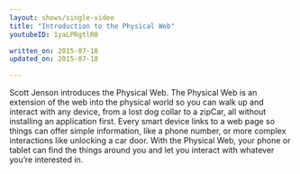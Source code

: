 ```yaml
---
layout: shows/single-video
title: "Introduction to the Physical Web"
youtubeID: 1yaLPRgtlR0

written_on: 2015-07-18
updated_on: 2015-07-18

---
```


Scott Jenson introduces the Physical Web. The Physical Web is an extension of the web into the physical world so you can walk up and interact with any device, from a lost dog collar to a zipCar, all without installing an application first. Every smart device links to a web page so things can offer simple information, like a phone number, or more complex interactions like unlocking a car door. With the Physical Web, your phone or tablet can find the things around you and let you interact with whatever you’re interested in.
